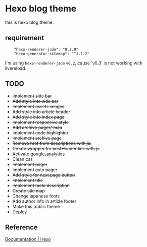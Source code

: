 # Hexo blog theme
this is hexo blog theme.

## requirement

```
    "hexo-renderer-jade": "0.2.0"
    "hexo-generator-sitemap": "^1.1.2"
```

I'm using `hexo-renderer-jade` `v0.2`, cause 'v0.3` is not working with livereload.

## TODO
* ~~Implement side bar~~
* ~~Add style into side bar~~
* ~~Implement assets images~~
* ~~Add style into article header~~
* ~~Add style into index page~~
* ~~Implement responsive style~~
* ~~Add archive pages' map~~
* ~~Implement code highlighter~~
* ~~Implement archive page~~
* ~~Remove href from descriptions with js.~~
* ~~Create wrapper for postHeader link with js.~~
* ~~Activate google_analytics~~
* Clean css
* ~~Implement pager~~
* ~~Implement auto pager~~
* ~~Add style for next page button~~
* ~~Implement title~~
* ~~Implement meta description~~
* ~~Create site map~~
* Change japanese fonts
* Add author info in article footer
* Make this public theme
* Deploy

## Reference
[Documentation | Hexo](https://hexo.io/docs/)